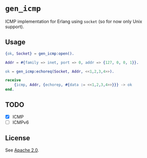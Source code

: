 # `gen_icmp`

ICMP implementation for Erlang using `socket` (so for now only Unix support).

## Usage

```erlang
{ok, Socket} = gen_icmp:open().

Addr = #{family => inet, port => 0, addr => {127, 0, 0, 1}}.

ok = gen_icmp:echoreq(Socket, Addr, <<1,2,3,4>>).

receive
    {icmp, Addr, {echorep, #{data := <<1,2,3,4>>}}} -> ok
end.
```

## TODO

- [x] ICMP
- [ ] ICMPv6

## License

See [Apache 2.0](LICENSE).
